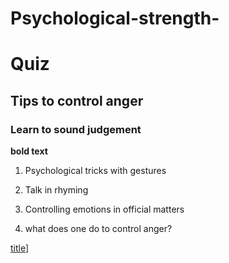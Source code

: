 # Psychological-strength-
# Quiz
## Tips to control anger
### Learn to sound judgement
**bold text**
1. Psychological tricks with gestures
2. Talk in rhyming
3. Controlling emotions in official matters

1. what does one do to control anger?

[title](https://www.sherlinjes.com)]
